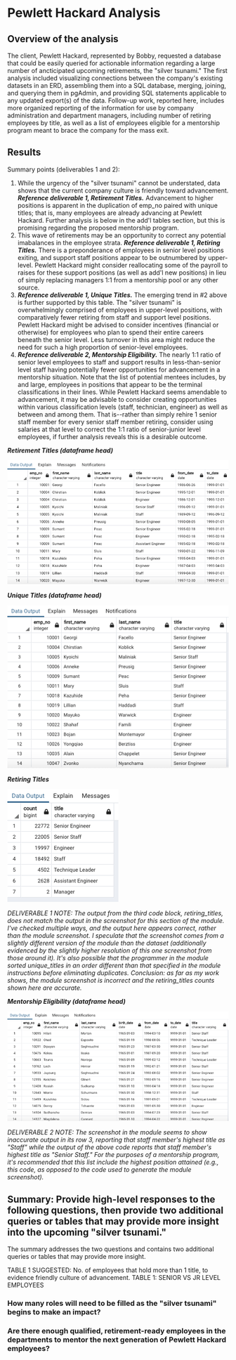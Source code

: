 # Pewlett Hackard Analysis

## Overview of the analysis

The client, Pewlett Hackard, represented by Bobby, requested a database that could be easily queried for actionable information regarding a large number of ancticipated upcoming retirements, the "silver tsunami."  The first analysis included visualizing connections between the company's existing datasets in an ERD, assembling them into a SQL database, merging, joining, and querying them in pgAdmin, and providing SQL statements applicable to any updated export(s) of the data.  Follow-up work, reported here, includes more organized reporting of the information for use by company administration and department managers, including number of retiring employees by title, as well as a list of employees eligible for a mentorship program meant to brace the company for the mass exit.

## Results

Summary points (deliverables 1 and 2):

1. While the urgency of the "silver tsunami" cannot be understated, data shows that the current company culture is friendly toward advancement.  ***Reference deliverable 1, Retirement Titles.***  Advancement to higher positions is apparent in the duplication of emp_no paired with unique titles; that is, many employees are already advancing at Pewlett Hackard.  Further analysis is below in the add'l tables section, but this is promising regarding the proposed mentorship program.
2. This wave of retirements may be an opportunity to correct any potential imabalances in the employee strata. ***Reference deliverable 1, Retiring Titles.***  There is a preponderance of employees in senior level positions exiting, and support staff positions appear to be outnumbered by upper-level.  Pewlett Hackard might consider reallocating some of the payroll to raises for these support positions (as well as add'l new positions) in lieu of simply replacing managers 1:1 from a mentorship pool or any other source.
3. ***Reference deliverable 1, Unique Titles.*** The emerging trend in #2 above is further supported by this table.  The "silver tsunami" is overwhelmingly comprised of employees in upper-level positions, with comparatively fewer retiring from staff and support level positions.  Pewlett Hackard might be advised to consider incentives (financial or otherwise) for employees who plan to spend their entire careers beneath the senior level.  Less turnover in this area might reduce the need for such a high proportion of senior-level employees.
4. ***Reference deliverable 2, Mentorship Eligibility.*** The nearly 1:1 ratio of senior level employees to staff and support results in less-than-senior level staff having potentially fewer opportunities for advancement in a mentorship situation.  Note that the list of potential mentees includes, by and large, employees in positions that appear to be the terminal classifications in their lines.  While Pewlett Hackard seems amendable to advancement, it may be advisable to consider creating opportunities within various classification levels (staff, technician, engineer) as well as between and among them.  That is--rather than simply rehire 1 senior staff member for every senior staff member retiring, consider using salaries at that level to correct the 1:1 ratio of senior-junior level employees, if further analysis reveals this is a desirable outcome.

_***Retirement Titles (dataframe head)***_

![Retirement Titles](https://github.com/crkaide/Pewlett-Hackard-Analysis/blob/main/screenshots/screenshot_retirement_titles.png?raw=true)


_***Unique Titles (dataframe head)***_

![Unique Titles](https://github.com/crkaide/Pewlett-Hackard-Analysis/blob/main/screenshots/screenshot_unique_titles.png?raw=true)


_***Retiring Titles***_

![Retiring Titles](https://github.com/crkaide/Pewlett-Hackard-Analysis/blob/main/screenshots/screenshot_retiring_titles.png?raw=true)

_DELIVERABLE 1 NOTE: The output from the third code block, retiring_titles, does not match the output in the screenshot for this section of the module. I've checked multiple ways, and the output here appears correct, rather than the module screenshot. I speculate that the screenshot comes from a slightly different version of the module than the dataset (additionally evidenced by the slightly higher resolution of this one screenshot from those around it). It's also possible that the programmer in the module sorted unique_titles in an order different than that specified in the module instructions before eliminating duplicates. Conclusion: as far as my work shows, the module screenshot is incorrect and the retiring_titles counts shown here are accurate._

_***Mentorship Eligibility (dataframe head)***_

![Mentorship Eligibility](https://github.com/crkaide/Pewlett-Hackard-Analysis/blob/main/screenshots/screenshot_mentorship_eligibilty.png?raw=true)

_DELIVERABLE 2 NOTE: The screenshot in the module seems to show inaccurate output in its row 3, reporting that staff member's highest title as "Staff" while the output of the above code reports that staff member's highest title as "Senior Staff." For the purposes of a mentorship program, it's recommended that this list include the highest position attained (e.g., this code, as opposed to the code used to generate the module screenshot)._





## Summary: Provide high-level responses to the following questions, then provide two additional queries or tables that may provide more insight into the upcoming "silver tsunami."
The summary addresses the two questions and contains two additional queries or tables that may provide more insight.

TABLE 1 SUGGESTED:  No. of employees that hold more than 1 title, to evidence friendly culture of advancement.
TABLE 1:  SENIOR VS JR LEVEL EMPLOYEES


### How many roles will need to be filled as the "silver tsunami" begins to make an impact?


### Are there enough qualified, retirement-ready employees in the departments to mentor the next generation of Pewlett Hackard employees?















